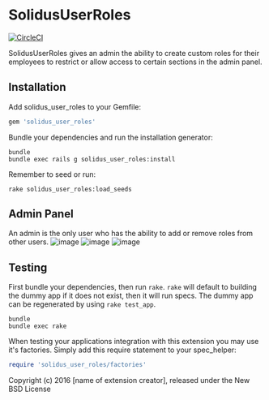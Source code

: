 SolidusUserRoles
=====================

[![CircleCI](https://circleci.com/gh/boomerdigital/solidus_user_roles.svg?style=svg)](https://circleci.com/gh/boomerdigital/solidus_user_roles)


SolidusUserRoles gives an admin the ability to create custom roles for their employees to restrict or allow access to certain sections in the admin panel.

Installation
------------

Add solidus_user_roles to your Gemfile:

```ruby
gem 'solidus_user_roles'
```

Bundle your dependencies and run the installation generator:

```shell
bundle
bundle exec rails g solidus_user_roles:install
```

Remember to seed or run:
```shell
rake solidus_user_roles:load_seeds
```

Admin Panel
-----------
An admin is the only user who has the ability to add or remove roles from other users.
![image](https://cloud.githubusercontent.com/assets/6445334/14432566/b90ae0b4-ffd8-11e5-832c-8692dbb437bb.png)
![image](https://cloud.githubusercontent.com/assets/6445334/14432655/0c5c7a84-ffd9-11e5-8463-366fa88b774f.png)
![image](https://cloud.githubusercontent.com/assets/6445334/14432674/22dadc60-ffd9-11e5-97c2-3e9719427140.png)


Testing
-------

First bundle your dependencies, then run `rake`. `rake` will default to building the dummy app if it does not exist, then it will run specs. The dummy app can be regenerated by using `rake test_app`.

```shell
bundle
bundle exec rake
```

When testing your applications integration with this extension you may use it's factories.
Simply add this require statement to your spec_helper:

```ruby
require 'solidus_user_roles/factories'
```

Copyright (c) 2016 [name of extension creator], released under the New BSD License
